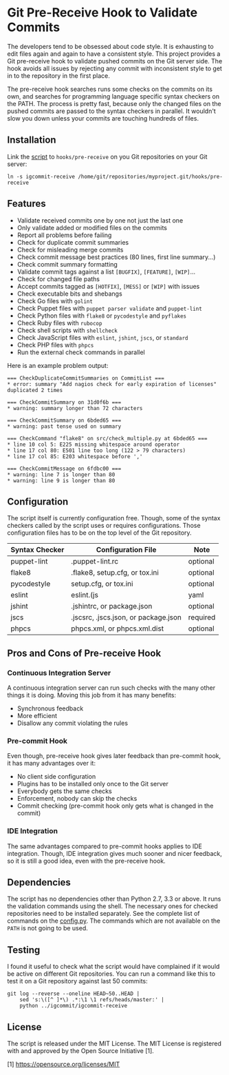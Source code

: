 Git Pre-Receive Hook to Validate Commits
========================================

The developers tend to be obsessed about code style.  It is exhausting to edit
files again and again to have a consistent style.  This project provides
a Git pre-receive hook to validate pushed commits on the Git server side.
The hook avoids all issues by rejecting any commit with inconsistent style
to get in to the repository in the first place.

The pre-receive hook searches runs some checks on the commits on its own,
and searches for programming language specific syntax checkers on the PATH.
The process is pretty fast, because  only the changed files on the pushed
commits are passed to the syntax checkers in parallel.  It wouldn't slow you
down unless your commits are touching hundreds of files.

Installation
------------

Link the [script](igcommit-receive) to `hooks/pre-receive` on you Git
repositories on your Git server:

```shell
ln -s igcommit-receive /home/git/repositories/myproject.git/hooks/pre-receive
```

Features
--------

* Validate received commits one by one not just the last one
* Only validate added or modified files on the commits
* Report all problems before failing
* Check for duplicate commit summaries
* Check for misleading merge commits
* Check commit message best practices (80 lines, first line summary...)
* Check commit summary formatting
* Validate commit tags against a list `[BUGFIX]`, `[FEATURE]`, `[WIP]`...
* Check for changed file paths
* Accept commits tagged as `[HOTFIX]`, `[MESS]` or `[WIP]` with issues
* Check executable bits and shebangs
* Check Go files with `golint`
* Check Puppet files with `puppet parser validate` and `puppet-lint`
* Check Python files with `flake8` or `pycodestyle` and `pyflakes`
* Check Ruby files with `rubocop`
* Check shell scripts with `shellcheck`
* Check JavaScript files with `eslint`, `jshint`, `jscs`, or `standard`
* Check PHP files with `phpcs`
* Run the external check commands in parallel

Here is an example problem output:

```
=== CheckDuplicateCommitSummaries on CommitList ===
* error: summary "Add nagios check for early expiration of licenses" duplicated 2 times

=== CheckCommitSummary on 31d0f6b ===
* warning: summary longer than 72 characters

=== CheckCommitSummary on 6bded65 ===
* warning: past tense used on summary

=== CheckCommand "flake8" on src/check_multiple.py at 6bded65 ===
* line 10 col 5: E225 missing whitespace around operator
* line 17 col 80: E501 line too long (122 > 79 characters)
* line 17 col 85: E203 whitespace before ','

=== CheckCommitMessage on 6fdbc00 ===
* warning: line 7 is longer than 80
* warning: line 9 is longer than 80
```

Configuration
-------------

The script itself is currently configuration free.  Though, some of the syntax
checkers called by the script uses or requires configurations.  Those
configuration files has to be on the top level of the Git repository.

| Syntax Checker | Configuration File                           | Note
|----------------|----------------------------------------------|-----
| puppet-lint    | .puppet-lint.rc                              | optional
| flake8         | .flake8, setup.cfg, or tox.ini               | optional
| pycodestyle    | setup.cfg, or tox.ini                        | optional
| eslint         | eslint.(js|yaml|yml|json), or package.json   | required
| jshint         | .jshintrc, or package.json                   | optional
| jscs           | .jscsrc, .jscs.json, or package.json         | required
| phpcs          | phpcs.xml, or phpcs.xml.dist                 | optional

Pros and Cons of Pre-receive Hook
--------------------------------

### Continuous Integration Server

A continuous integration server can run such checks with the many other things
it is doing.  Moving this job from it has many benefits:

* Synchronous feedback
* More efficient
* Disallow any commit violating the rules

### Pre-commit Hook

Even though, pre-receive hook gives later feedback than pre-commit hook, it
has many advantages over it:

* No client side configuration
* Plugins has to be installed only once to the Git server
* Everybody gets the same checks
* Enforcement, nobody can skip the checks
* Commit checking (pre-commit hook only gets what is changed in the commit)

### IDE Integration

The same advantages compared to pre-commit hooks applies to IDE integration.
Though, IDE integration gives much sooner and nicer feedback, so it is
still a good idea, even with the pre-receive hook.

Dependencies
------------

The script has no dependencies other than Python 2.7, 3.3 or above.  It runs
the validation commands using the shell.  The necessary ones for checked
repositories need to be installed separately.  See the complete list of
commands on the [config.py](igcommit/config.py).  The commands which are not
available on the `PATH` is not going to be used.

Testing
-------

I found it useful to check what the script would have complained if it would
be active on different Git repositories.  You can run a command like this
to test it on a Git repository against last 50 commits:

```shell
git log --reverse --oneline HEAD~50..HEAD |
    sed 's:\([^ ]*\) .*:\1 \1 refs/heads/master:' |
    python ../igcommit/igcommit-receive
```

License
-------

The script is released under the MIT License.  The MIT License is registered
with and approved by the Open Source Initiative [1].

[1] https://opensource.org/licenses/MIT
